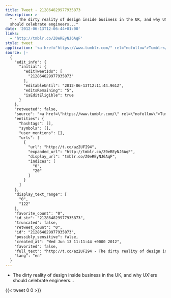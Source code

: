 ```yaml
---
title: Tweet - 212864829977935873
description: >-
  " - The dirty reality of design inside business in the UK, and why UX'ers
  should celebrate engineers..."
date: '2012-06-13T12:06:44+01:00'
links:
  - 'http://tmblr.co/Z0eREyNJ6AqF'
style: tweet
application: '<a href="https://www.tumblr.com/" rel="nofollow">Tumblr</a>'
source: |-
  {
    "edit_info": {
      "initial": {
        "editTweetIds": [
          "212864829977935873"
        ],
        "editableUntil": "2012-06-13T12:11:44.961Z",
        "editsRemaining": "5",
        "isEditEligible": true
      }
    },
    "retweeted": false,
    "source": "<a href=\"https://www.tumblr.com/\" rel=\"nofollow\">Tumblr</a>",
    "entities": {
      "hashtags": [],
      "symbols": [],
      "user_mentions": [],
      "urls": [
        {
          "url": "http://t.co/az2UFI94",
          "expanded_url": "http://tmblr.co/Z0eREyNJ6AqF",
          "display_url": "tmblr.co/Z0eREyNJ6AqF",
          "indices": [
            "0",
            "20"
          ]
        }
      ]
    },
    "display_text_range": [
      "0",
      "122"
    ],
    "favorite_count": "0",
    "id_str": "212864829977935873",
    "truncated": false,
    "retweet_count": "0",
    "id": "212864829977935873",
    "possibly_sensitive": false,
    "created_at": "Wed Jun 13 11:11:44 +0000 2012",
    "favorited": false,
    "full_text": "http://t.co/az2UFI94 - The dirty reality of design inside business in the UK, and why UX'ers should celebrate engineers...",
    "lang": "en"
  }
---
```

 - The dirty reality of design inside business in the UK, and why UX'ers should celebrate engineers...
    
{{< tweet 0 0 >}}
    
